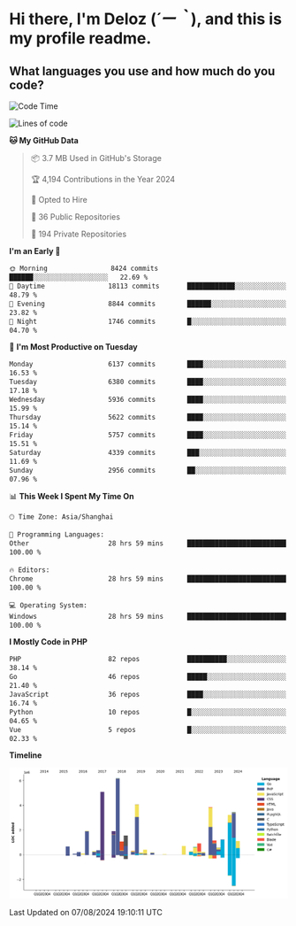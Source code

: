 # **Hi there, I'm Deloz (*´ー｀*), and this is my profile readme.**

## **What languages you use and how much do you code?**

<!--START_SECTION:waka-->
![Code Time](http://img.shields.io/badge/Code%20Time-4%2C529%20hrs%2014%20mins-blue)

![Lines of code](https://img.shields.io/badge/From%20Hello%20World%20I%27ve%20Written-41.7%20million%20lines%20of%20code-blue)

**🐱 My GitHub Data** 

> 📦 3.7 MB Used in GitHub's Storage 
 > 
> 🏆 4,194 Contributions in the Year 2024
 > 
> 💼 Opted to Hire
 > 
> 📜 36 Public Repositories 
 > 
> 🔑 194 Private Repositories 
 > 
**I'm an Early 🐤** 

```text
🌞 Morning                8424 commits        ██████░░░░░░░░░░░░░░░░░░░   22.69 % 
🌆 Daytime                18113 commits       ████████████░░░░░░░░░░░░░   48.79 % 
🌃 Evening                8844 commits        ██████░░░░░░░░░░░░░░░░░░░   23.82 % 
🌙 Night                  1746 commits        █░░░░░░░░░░░░░░░░░░░░░░░░   04.70 % 
```
📅 **I'm Most Productive on Tuesday** 

```text
Monday                   6137 commits        ████░░░░░░░░░░░░░░░░░░░░░   16.53 % 
Tuesday                  6380 commits        ████░░░░░░░░░░░░░░░░░░░░░   17.18 % 
Wednesday                5936 commits        ████░░░░░░░░░░░░░░░░░░░░░   15.99 % 
Thursday                 5622 commits        ████░░░░░░░░░░░░░░░░░░░░░   15.14 % 
Friday                   5757 commits        ████░░░░░░░░░░░░░░░░░░░░░   15.51 % 
Saturday                 4339 commits        ███░░░░░░░░░░░░░░░░░░░░░░   11.69 % 
Sunday                   2956 commits        ██░░░░░░░░░░░░░░░░░░░░░░░   07.96 % 
```


📊 **This Week I Spent My Time On** 

```text
🕑︎ Time Zone: Asia/Shanghai

💬 Programming Languages: 
Other                    28 hrs 59 mins      █████████████████████████   100.00 % 

🔥 Editors: 
Chrome                   28 hrs 59 mins      █████████████████████████   100.00 % 

💻 Operating System: 
Windows                  28 hrs 59 mins      █████████████████████████   100.00 % 
```

**I Mostly Code in PHP** 

```text
PHP                      82 repos            ██████████░░░░░░░░░░░░░░░   38.14 % 
Go                       46 repos            █████░░░░░░░░░░░░░░░░░░░░   21.40 % 
JavaScript               36 repos            ████░░░░░░░░░░░░░░░░░░░░░   16.74 % 
Python                   10 repos            █░░░░░░░░░░░░░░░░░░░░░░░░   04.65 % 
Vue                      5 repos             █░░░░░░░░░░░░░░░░░░░░░░░░   02.33 % 
```



**Timeline**

![Lines of Code chart](https://raw.githubusercontent.com/deloz/deloz/main/assets/bar_graph.png)


 Last Updated on 07/08/2024 19:10:11 UTC
<!--END_SECTION:waka-->
